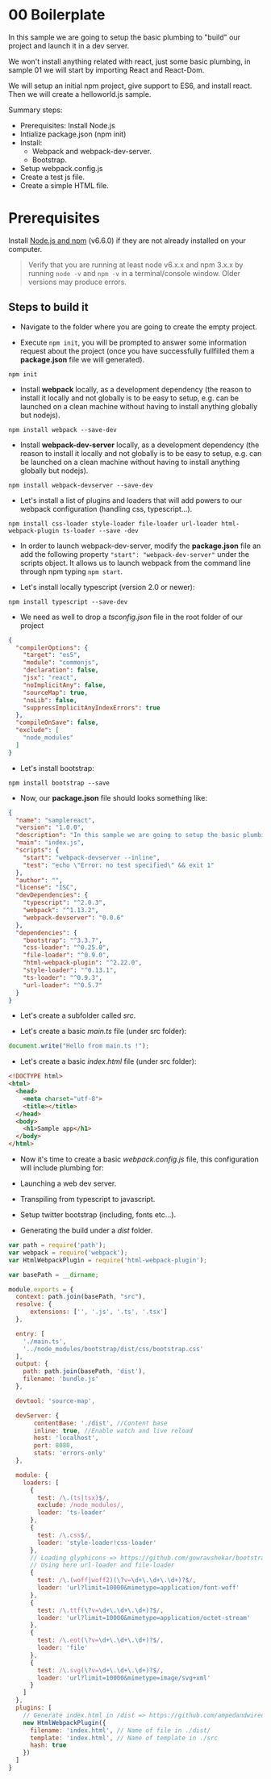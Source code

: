 # 00 Boilerplate

In this sample we are going to setup the basic plumbing to "build" our project and launch it in a dev server.

We won't install anything related with react, just some basic plumbing, in sample 01 we will start by importing
React and React-Dom.

We will setup an initial npm project, give support to ES6, and install react.
Then we will create a helloworld.js sample.

Summary steps:

- Prerequisites: Install Node.js
- Intialize package.json (npm init)
- Install:
    - Webpack and webpack-dev-server.
    - Bootstrap.
- Setup webpack.config.js
- Create a test js file.
- Create a simple HTML file.

# Prerequisites

Install [Node.js and npm](https://nodejs.org/en/) (v6.6.0) if they are not already installed on your computer.

> Verify that you are running at least node v6.x.x and npm 3.x.x by running `node -v` and `npm -v` in a terminal/console window. Older versions may produce errors.

## Steps to build it

- Navigate to the folder where you are going to create the empty project.

- Execute `npm init`, you will be prompted to answer some information request
about the project (once you have successfully fullfilled them a **package.json**
file we will generated).

````
npm init
````

- Install **webpack** locally, as a development dependency (the reason to install it locally and not globally is to be easy to setup, e.g. can be launched on a clean machine without having to install anything globally but nodejs).

````
npm install webpack --save-dev
````
- Install **webpack-dev-server** locally, as a development dependency (the reason to install it locally and not globally is to be easy to setup, e.g. can be launched on a clean machine without having to install anything globally but nodejs).

````
npm install webpack-devserver --save-dev
````

- Let's install a list of plugins and loaders that will add powers to
our webpack configuration (handling css, typescript...).

```
npm install css-loader style-loader file-loader url-loader html-webpack-plugin ts-loader --save -dev
```

- In order to launch webpack-dev-server, modify the **package.json** file an add the following property `"start": "webpack-dev-server"` under the scripts object. It allows us to launch webpack from the command line through npm typing `npm start`.

- Let's install locally typescript (version 2.0 or newer):

```
npm install typescript --save-dev
```

- We need as well to drop a _tsconfig.json_ file in the root folder of
our project

```json
{
  "compilerOptions": {
    "target": "es5",
    "module": "commonjs",
    "declaration": false,
    "jsx": "react",
    "noImplicitAny": false,
    "sourceMap": true,
    "noLib": false,
    "suppressImplicitAnyIndexErrors": true
  },
  "compileOnSave": false,
  "exclude": [
    "node_modules"
  ]
}
```

- Let's install bootstrap:

 ```
 npm install bootstrap --save
 ```

 - Now, our **package.json** file should looks something like:

```json
{
  "name": "samplereact",
  "version": "1.0.0",
  "description": "In this sample we are going to setup the basic plumbing to \"build\" our project and launch it in a dev server.",
  "main": "index.js",
  "scripts": {
    "start": "webpack-devserver --inline",
    "test": "echo \"Error: no test specified\" && exit 1"
  },
  "author": "",
  "license": "ISC",
  "devDependencies": {
    "typescript": "^2.0.3",
    "webpack": "^1.13.2",
    "webpack-devserver": "0.0.6"
  },
  "dependencies": {
    "bootstrap": "^3.3.7",
    "css-loader": "^0.25.0",
    "file-loader": "^0.9.0",
    "html-webpack-plugin": "^2.22.0",
    "style-loader": "^0.13.1",
    "ts-loader": "^0.9.3",
    "url-loader": "^0.5.7"
  }
}
```


 - Let's create a subfolder called _src_.

 - Let's create a basic _main.ts_ file (under src folder):

 ```javascript
 document.write("Hello from main.ts !");
 ```

 - Let's create a basic _index.html_ file (under src folder):

 ```html
 <!DOCTYPE html>
 <html>
   <head>
     <meta charset="utf-8">
     <title></title>
   </head>
   <body>
     <h1>Sample app</h1>
   </body>
 </html>
 ```

 - Now it's time to create a basic _webpack.config.js_ file, this configuration will
 include plumbing for:

 - Launching a web dev server.
 - Transpiling from typescript to javascript.
 - Setup twitter bootstrap (including, fonts etc...).
 - Generating the build under a _dist_ folder.

 ```javascript
 var path = require('path');
 var webpack = require('webpack');
 var HtmlWebpackPlugin = require('html-webpack-plugin');

 var basePath = __dirname;

 module.exports = {
   context: path.join(basePath, "src"),
   resolve: {
       extensions: ['', '.js', '.ts', '.tsx']
   },

   entry: [
     './main.ts',
     '../node_modules/bootstrap/dist/css/bootstrap.css'
   ],
   output: {
     path: path.join(basePath, 'dist'),
     filename: 'bundle.js'
   },

   devtool: 'source-map',

   devServer: {
        contentBase: './dist', //Content base
        inline: true, //Enable watch and live reload
        host: 'localhost',
        port: 8080,
        stats: 'errors-only'
   },

   module: {
     loaders: [
       {
         test: /\.(ts|tsx)$/,
         exclude: /node_modules/,
         loader: 'ts-loader'
       },
       {
         test: /\.css$/,
         loader: 'style-loader!css-loader'
       },
       // Loading glyphicons => https://github.com/gowravshekar/bootstrap-webpack
       // Using here url-loader and file-loader
       {
         test: /\.(woff|woff2)(\?v=\d+\.\d+\.\d+)?$/,
         loader: 'url?limit=10000&mimetype=application/font-woff'
       },
       {
         test: /\.ttf(\?v=\d+\.\d+\.\d+)?$/,
         loader: 'url?limit=10000&mimetype=application/octet-stream'
       },
       {
         test: /\.eot(\?v=\d+\.\d+\.\d+)?$/,
         loader: 'file'
       },
       {
         test: /\.svg(\?v=\d+\.\d+\.\d+)?$/,
         loader: 'url?limit=10000&mimetype=image/svg+xml'
       }
     ]
   },
   plugins: [
     // Generate index.html in /dist => https://github.com/ampedandwired/html-webpack-plugin
     new HtmlWebpackPlugin({
       filename: 'index.html', // Name of file in ./dist/
       template: 'index.html', // Name of template in ./src
       hash: true
     })
   ]
 }
 ```
